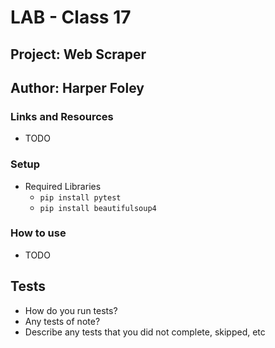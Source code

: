 # LAB - Class 17

## Project: Web Scraper

## Author: Harper Foley

### Links and Resources

* TODO

### Setup

* Required Libraries
  * `pip install pytest`
  * `pip install beautifulsoup4`

### How to use

* TODO

## Tests

* How do you run tests?
* Any tests of note?
* Describe any tests that you did not complete, skipped, etc
